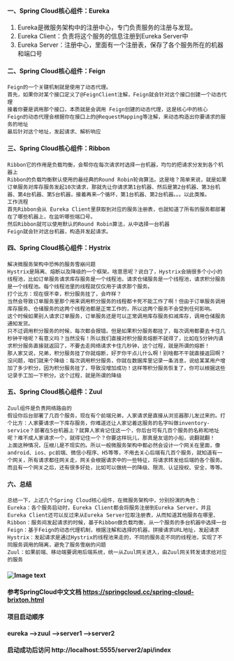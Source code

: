 #### 一、Spring Cloud核心组件：Eureka
   1. Eureka是微服务架构中的注册中心，专门负责服务的注册与发现。
   1. Eureka Client：负责将这个服务的信息注册到Eureka Server中
   1. Eureka Server：注册中心，里面有一个注册表，保存了各个服务所在的机器和端口号
#### 二、Spring Cloud核心组件：Feign
    Feign的一个关键机制就是使用了动态代理。
    首先，如果你对某个接口定义了@FeignClient注解，Feign就会针对这个接口创建一个动态代理
    接着你要是调用那个接口，本质就是会调用 Feign创建的动态代理，这是核心中的核心
    Feign的动态代理会根据你在接口上的@RequestMapping等注解，来动态构造出你要请求的服务的地址
    最后针对这个地址，发起请求、解析响应
    
#### 三、Spring Cloud核心组件：Ribbon
    Ribbon它的作用是负载均衡，会帮你在每次请求时选择一台机器，均匀的把请求分发到各个机器上
    Ribbon的负载均衡默认使用的最经典的Round Robin轮询算法。这是啥？简单来说，就是如果订单服务对库存服务发起10次请求，那就先让你请求第1台机器、然后是第2台机器、第3台机器、第4台机器、第5台机器，接着再来—个循环，第1台机器、第2台机器。。。以此类推。
    工作流程
    首先Ribbon会从 Eureka Client里获取到对应的服务注册表，也就知道了所有的服务都部署在了哪些机器上，在监听哪些端口号。
    然后Ribbon就可以使用默认的Round Robin算法，从中选择一台机器
    Feign就会针对这台机器，构造并发起请求。
#### 四、Spring Cloud核心组件：Hystrix
    解决微服务架构中恐怖的服务雪崩问题
    Hystrix是隔离、熔断以及降级的一个框架。啥意思呢？说白了，Hystrix会搞很多个小小的线程池，比如订单服务请求库存服务是一个线程池，请求仓储服务是一个线程池，请求积分服务是一个线程池。每个线程池里的线程就仅仅用于请求那个服务。
    打个比方：现在很不幸，积分服务挂了，会咋样？
    当然会导致订单服务里那个用来调用积分服务的线程都卡死不能工作了啊！但由于订单服务调用库存服务、仓储服务的这两个线程池都是正常工作的，所以这两个服务不会受到任何影响。
    这个时候如果别人请求订单服务，订单服务还是可以正常调用库存服务扣减库存，调用仓储服务通知发货。
    只不过调用积分服务的时候，每次都会报错。但是如果积分服务都挂了，每次调用都要去卡住几秒钟干啥呢？有意义吗？当然没有！所以我们直接对积分服务熔断不就得了，比如在5分钟内请求积分服务直接就返回了，不要去走网络请求卡住几秒钟，这个过程，就是所谓的熔断！
    那人家又说，兄弟，积分服务挂了你就熔断，好歹你干点儿什么啊！别啥都不干就直接返回啊？没问题，咱们就来个降级：每次调用积分服务，你就在数据库里记录一条消息，说给某某用户增加了多少积分，因为积分服务挂了，导致没增加成功！这样等积分服务恢复了，你可以根据这些记录手工加一下积分。这个过程，就是所谓的降级
#### 五、Spring Cloud核心组件：Zuul
    Zuul组件是负责网络路由的
    假设你后台部署了几百个服务，现在有个前端兄弟，人家请求是直接从浏览器那儿发过来的。打个比方：人家要请求一下库存服务，你难道还让人家记着这服务的名字叫做inventory-service？部署在5台机器上？就算人家肯记住这一个，你后台可有几百个服务的名称和地址呢？难不成人家请求一个，就得记住一个？你要这样玩儿，那真是友谊的小船，说翻就翻！
    上面这种情况，压根儿是不现实的。所以一般微服务架构中都必然会设计一个网关在里面，像android、ios、pc前端、微信小程序、H5等等，不用去关心后端有几百个服务，就知道有一个网关，所有请求都往网关走，网关会根据请求中的一些特征，将请求转发给后端的各个服务。
    而且有一个网关之后，还有很多好处，比如可以做统一的降级、限流、认证授权、安全，等等。
#### 六、总结    
    总结一下，上述几个Spring Cloud核心组件，在微服务架构中，分别扮演的角色：
    Eureka：各个服务启动时，Eureka Client都会将服务注册到Eureka Server，并且Eureka Client还可以反过来从Eureka Server拉取注册表，从而知道其他服务在哪里、
    Ribbon：服务间发起请求的时候，基于Ribbon做负载均衡，从一个服务的多台机器中选择一台
    Feign：基于Feign的动态代理机制，根据注解和选择的机器，拼接请求URL地址，发起请求
    Hystrix：发起请求是通过Hystrix的线程池来走的，不同的服务走不同的线程池，实现了不同服务调用的隔离，避免了服务雪崩的问题
    Zuul：如果前端、移动端要调用后端系统，统一从Zuul网关进入，由Zuul网关转发请求给对应的服务
    
#### ![Image text](https://user-gold-cdn.xitu.io/2018/11/7/166ec006b1536f43?imageView2/0/w/1280/h/960/format/webp/ignore-error/1)

#### 参考SpringCloud中文文档  https://springcloud.cc/spring-cloud-brixton.html


#### 项目启动顺序
#### eureka -->zuul -->server1 -->server2

#### 启动成功后访问 http://localhost:5555/server2/api/index